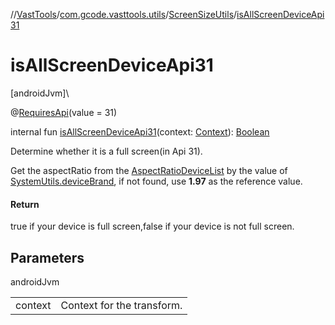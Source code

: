 //[VastTools](../../../index.md)/[com.gcode.vasttools.utils](../index.md)/[ScreenSizeUtils](index.md)/[isAllScreenDeviceApi31](is-all-screen-device-api31.md)

# isAllScreenDeviceApi31

[androidJvm]\

@[RequiresApi](https://developer.android.com/reference/kotlin/androidx/annotation/RequiresApi.html)(value = 31)

internal fun [isAllScreenDeviceApi31](is-all-screen-device-api31.md)(context: [Context](https://developer.android.com/reference/kotlin/android/content/Context.html)): [Boolean](https://kotlinlang.org/api/latest/jvm/stdlib/kotlin/-boolean/index.html)

Determine whether it is a full screen(in Api 31).

Get the aspectRatio from the [AspectRatioDeviceList](-aspect-ratio-device-list.md) by the value of [SystemUtils.deviceBrand](../-system-utils/device-brand.md), if not found, use **1.97** as the reference value.

#### Return

true if your device is full screen,false if your device is not full screen.

## Parameters

androidJvm

| | |
|---|---|
| context | Context for the transform. |
